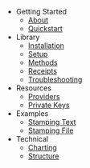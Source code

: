 <!-- docs/_sidebar.md -->

* Getting Started
  * [About](/)
  * [Quickstart](/guide/quickstart.md)
* Library
  * [Installation](/guide/install.md)
  * [Setup](/guide/setup.md)
  * [Methods](/guide/methods.md)
  * [Receipts](/guide/receipts.md)
  * [Troubleshooting](/guide/troubleshooting.md)
* Resources
  * [Providers](/guide/providers.md)
  * [Private Keys](/guide/privateKeys.md)
* Examples 
  * [Stamping Text](/guide/stampText.md)  
  * [Stamping File](/guide/stampFile.md)
* Technical
  * [Charting](/guide/chart.md)
  * [Structure](/guide/structure.md)